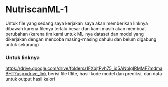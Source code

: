 # NutriscanML-1

Untuk file yang sedang saya kerjakan saya akan memberikan linknya dibawah karena filenya terlalu besar dan kami masih akan membuat perubahan (karena tim kami untuk ML nya dataset dan model yang dikerjakan dengan mencoba masing-masing dahulu dan belum digabung untuk sekarang) 

### Untuk linknya

https://drive.google.com/drive/folders/1FXqjtPvh75_id5ANblgIRMMF7mdmaBHT?usp=drive_link
berisi file tflite, hasil kode model dan prediksi, dan data untuk output hasil kalori



